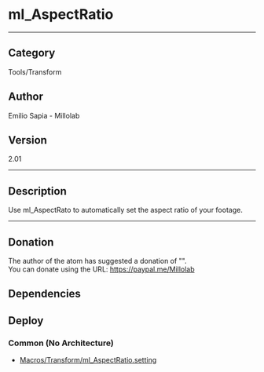 # ml_AspectRatio
___

## Category
Tools/Transform

## Author
Emilio Sapia - Millolab

## Version
2.01

___

## Description
<p>Use ml_AspectRato to automatically set the aspect ratio of your footage.</p>

___

## Donation
The author of the atom has suggested a donation of "".  
You can donate using the URL: <a href="https://paypal.me/Millolab" class="button">https://paypal.me/Millolab</a>
## Dependencies

## Deploy

### Common (No Architecture)

<ul>
<li><a href="https://gitlab.com/WeSuckLess/Reactor/-/blob/master/Atoms/com.Millolab.ml_AspectRatio/Macros/Transform/ml_AspectRatio.setting?ref_type=heads">Macros/Transform/ml_AspectRatio.setting</a></li>
</ul>
